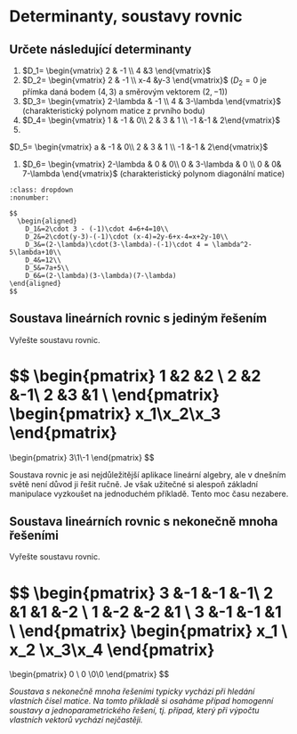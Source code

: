 # Determinanty, soustavy rovnic

## Určete následující determinanty

1. $D_1=  \begin{vmatrix}    2 & -1 \\ 4 &3  \end{vmatrix}$
1. $D_2=  \begin{vmatrix}    2 & -1 \\ x-4 &y-3  \end{vmatrix}$
  ($D_2=0$ je přímka daná bodem $(4,3)$ a směrovým vektorem $(2,-1)$)
1. $D_3=  \begin{vmatrix}    2-\lambda & -1 \\ 4 & 3-\lambda  \end{vmatrix}$ (charakteristický polynom matice z prvního bodu)
1.  $D_4=  \begin{vmatrix}    1 & -1 & 0\\ 2 & 3 & 1 \\ -1 &-1 & 2\end{vmatrix}$
1.
  $D_5=  \begin{vmatrix}    a & -1 & 0\\ 2 & 3 & 1 \\ -1 &-1 & 2\end{vmatrix}$  
1.  $D_6=  \begin{vmatrix}    2-\lambda & 0 & 0\\ 0 & 3-\lambda & 0 \\ 0 & 0& 7-\lambda \end{vmatrix}$  (charakteristický polynom diagonální matice)

```{prf:example} Řešení
:class: dropdown
:nonumber:

$$
  \begin{aligned}
    D_1&=2\cdot 3 - (-1)\cdot 4=6+4=10\\
    D_2&=2\cdot(y-3)-(-1)\cdot (x-4)=2y-6+x-4=x+2y-10\\
    D_3&=(2-\lambda)\cdot(3-\lambda)-(-1)\cdot 4 = \lambda^2-5\lambda+10\\
    D_4&=12\\
    D_5&=7a+5\\
    D_6&=(2-\lambda)(3-\lambda)(7-\lambda)
\end{aligned}
$$

```

## Soustava lineárních rovnic s jediným řešením

Vyřešte soustavu rovnic.

$$
  \begin{pmatrix}
1 &2 &2 \\
2 &2 &-1\\
2 &3 &1 \\
\end{pmatrix}
\begin{pmatrix}
  x_1\\x_2\\x_3
\end{pmatrix}
=
\begin{pmatrix}
  3\\1\\-1
\end{pmatrix}
$$

Soustava rovnic je asi nejdůležitější aplikace lineární algebry, ale v dnešním světě není důvod ji řešit ručně. Je však užitečné si alespoň základní manipulace vyzkoušet na jednoduchém příkladě. Tento moc času nezabere.

## Soustava lineárních rovnic s nekonečně mnoha řešeními

Vyřešte soustavu rovnic.

$$
  \begin{pmatrix}
3 &-1 &-1 &-1\\ 
2 &1 &1 &-2 \\
1 &-2 &-2 &1 \\
3 &-1 &-1 &1 \\
\end{pmatrix}
\begin{pmatrix}
  x_1 \\ x_2 \\x_3\\x_4
\end{pmatrix}
=
\begin{pmatrix}
  0 \\ 0 \\0\\0
\end{pmatrix}
$$

_Soustava s nekonečně mnoha řešeními typicky vychází při
  hledání vlastních čísel matice. Na tomto příkladě si osaháme případ
  homogenní soustavy a jednoparametrického řešení, tj. případ, který
  při výpočtu vlastních vektorů vychází nejčastěji._

<!--
% ## Soustava lineárních rovnic s parametrem
% Pro jakou hodnotu parametru má soustava nekonečně mnoho řešení?

% 

% 
% # Hlavní cvičení
% Cvičení ve středu ani ve čtvrtek se nekoná kvůli hlavnímu cvičení. Přednáška je beze změny.

-->


